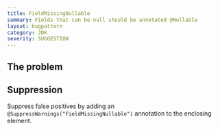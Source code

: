 ```yaml
---
title: FieldMissingNullable
summary: Fields that can be null should be annotated @Nullable
layout: bugpattern
category: JDK
severity: SUGGESTION
---
```


<!--
*** AUTO-GENERATED, DO NOT MODIFY ***
To make changes, edit the @BugPattern annotation or the explanation in docs/bugpattern.
-->

## The problem


## Suppression
Suppress false positives by adding an `@SuppressWarnings("FieldMissingNullable")` annotation to the enclosing element.
